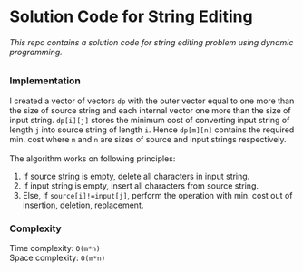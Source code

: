 # Solution Code for String Editing

###### This repo contains a solution code for string editing problem using dynamic programming.

### Implementation
I created a vector of vectors `dp` with the outer vector equal to one more than the size of source string and each internal vector one more than the size of input string. 
`dp[i][j]` stores the minimum cost of converting input string of length `j` into source string of length `i`. Hence `dp[m][n]` contains the required min. cost where `m` and
`n` are sizes of source and input strings respectively.\
\
The algorithm works on following principles:
1. If source string is empty, delete all characters in input string.
2. If input string is empty, insert all characters from source string.
3. Else, if `source[i]!=input[j]`, perform the operation with min. cost out of insertion, deletion, replacement.

### Complexity
Time complexity: `O(m*n)`\
Space complexity: `O(m*n)`
